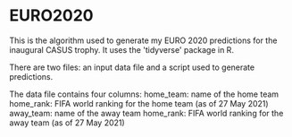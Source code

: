 # EURO2020

This is the algorithm used to generate my EURO 2020 predictions for the inaugural CASUS trophy. It uses the 'tidyverse' package in R.

There are two files: an input data file and a script used to generate predictions.

The data file contains four columns:
home_team: name of the home team
home_rank: FIFA world ranking for the home team (as of 27 May 2021)
away_team: name of the away team
home_rank: FIFA world ranking for the away team (as of 27 May 2021)
